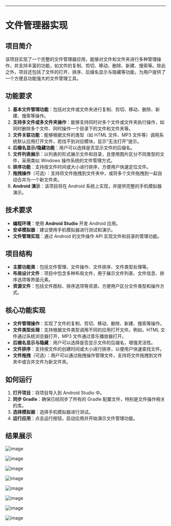 
---

# 文件管理器实现

## 项目简介

该项目实现了一个完整的文件管理器应用，能够对文件和文件夹进行多种管理操作，并支持丰富的功能，如文件的复制、剪切、移动、删除、新建、搜索等。除此之外，项目还包括了文件的打开、排序、后缀名显示与隐藏等功能，为用户提供了一个方便且功能强大的文件管理工具。

## 功能要求

1. **基本文件管理功能**：包括对文件或文件夹进行复制、剪切、移动、删除、新建、搜索等操作。
2. **支持多文件或多文件夹操作**：能够支持同时对多个文件或文件夹执行操作，如同时删除多个文件、同时操作一个目录下的文件和文件夹等。
3. **文件关联功能**：能够根据文件的类型（如 HTML 文件、MP3 文件等）调用系统默认应用打开文件，若找不到对应模块，显示“无法打开”提示。
4. **后缀名显示/隐藏功能**：用户可以选择是否显示文件的后缀名。
5. **文件列表展示**：以列表的形式展示文件和目录，且使用图片区分不同类型的文件，采用类似 Windows 操作系统的文件管理方式。
6. **排序功能**：支持按文件时间或大小进行排序，方便用户快速定位文件。
7. **拖拽操作**（可选）：支持将文件拖拽到文件夹中，或将多个文件拖拽到一起自动合并为一个新文件夹。
8. **Android 演示**：该项目将在 Android 系统上实现，并提供完整的手机模拟器演示。

## 技术要求

- **编程环境**：使用 **Android Studio** 开发 Android 应用。
- **安卓模拟器**：建议使用手机模拟器进行测试和演示。
- **文件管理实现**：通过 Android 的文件操作 API 实现文件和目录的管理功能。

## 项目结构

- **主要功能类**：包括文件管理、文件操作、文件排序、文件类型处理等。
- **布局设计文件**：项目中包含多种布局文件，用于展示文件列表、文件信息、排序选项等界面元素。
- **资源文件**：包括文件图标、排序选项等资源，方便用户区分文件类型和操作方式。

## 核心功能实现

- **文件管理操作**：实现了文件的复制、剪切、移动、删除、新建、搜索等操作。
- **文件类型处理**：支持根据文件类型调用不同的应用打开文件。例如，HTML 文件通过系统浏览器打开，MP3 文件通过音乐播放器打开。
- **后缀名显示与隐藏**：用户可以选择是否显示文件的后缀名，增强灵活性。
- **文件排序**：支持按文件的创建时间或大小进行排序，以便用户快速查找文件。
- **文件拖拽**（可选）：用户可以通过拖拽操作管理文件，支持将文件拖拽到文件夹中或合并文件为新文件夹。

## 如何运行

1. **打开项目**：将项目导入到 Android Studio 中。
2. **同步 Gradle**：确保已经同步了所有的 Gradle 配置文件，特别是文件操作相关的库。
3. **选择模拟器**：选择手机模拟器进行测试。
4. **运行应用**：点击运行按钮，启动应用并开始演示文件管理功能。

## 结果展示

![image](https://github.com/user-attachments/assets/36d16231-ee6f-4fc6-a37d-81229819b26a)

![image](https://github.com/user-attachments/assets/e0e25af8-9dc9-4128-9ebb-fa3a4401a2b0)

![image](https://github.com/user-attachments/assets/e472f1b9-2cce-4e8d-a0df-93e773ff17ec)

![image](https://github.com/user-attachments/assets/09509bb2-45d9-4984-9264-ae786ef7c0d6)

![image](https://github.com/user-attachments/assets/58e8dc87-4512-4656-a55f-94d3f009b11d)

![image](https://github.com/user-attachments/assets/63efca82-1290-4aea-ac46-83c04139ea3e)

![image](https://github.com/user-attachments/assets/66ba27c1-bf64-453e-9e6e-946cd22cab68)

![image](https://github.com/user-attachments/assets/f2a96d9a-493d-4150-8f56-108e9ab4d859)







